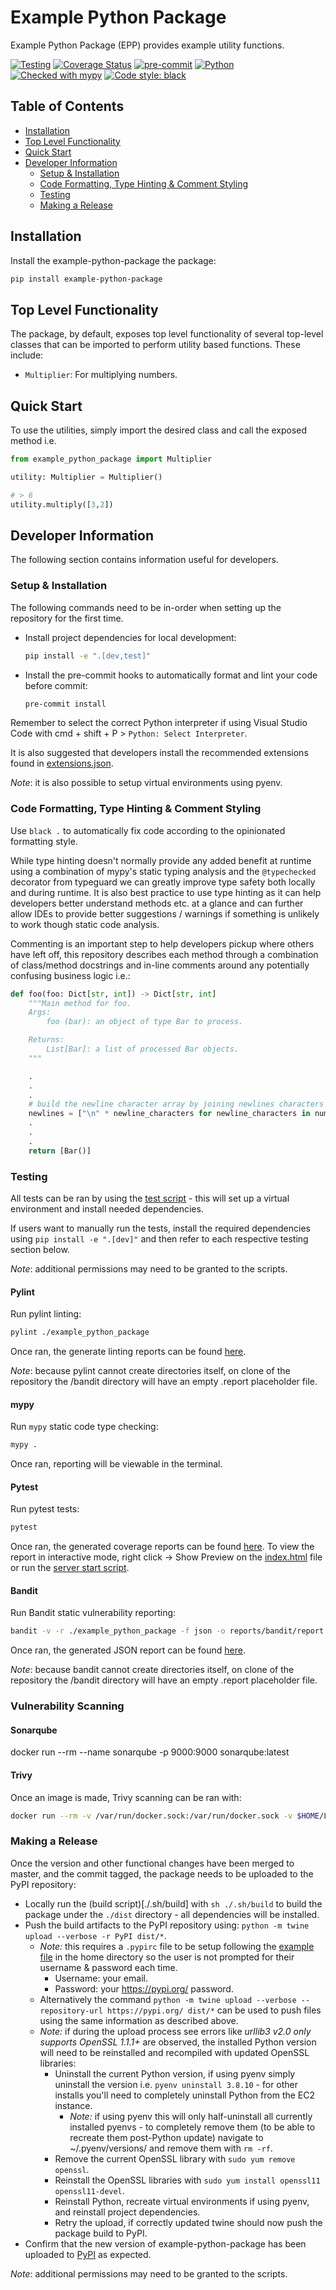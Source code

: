 # Example Python Package

Example Python Package (EPP) provides example utility functions.

[![Testing](https://github.com/seumoose/example-python-package/actions/workflows/test.yml/badge.svg?branch=main)](https://github.com/seumoose/example-python-package/actions/workflows/test.yml)
[![Coverage Status](https://coveralls.io/repos/github/seumoose/example-python-package/badge.svg?branch=main)](https://coveralls.io/github/seumoose/example-python-package?branch=main)
[![pre-commit](https://img.shields.io/badge/pre--commit-enabled-brightgreen?logo=pre-commit&logoColor=white)](https://github.com/pre-commit/pre-commit)
[![Python](https://img.shields.io/badge/Python-3.9.18-3776AB?style=flat&logo=python&logoColor=white)](https://www.python.org/downloads/release/python-3918)
[![Checked with mypy](https://www.mypy-lang.org/static/mypy_badge.svg)](http://mypy-lang.org)
[![Code style: black](https://img.shields.io/badge/code%20style-black-000000.svg)](https://github.com/psf/black)

## Table of Contents

- [Installation](#installation)
- [Top Level Functionality](#top-level-functionality)
- [Quick Start](#quick-start)
- [Developer Information](#developer-information)
  - [Setup & Installation](#setup--installation)
  - [Code Formatting, Type Hinting & Comment Styling](#code-formatting-type-hinting--comment-styling)
  - [Testing](#testing)
  - [Making a Release](#making-a-release)

## Installation <a name="installation"></a>

Install the example-python-package the package:

```bash
pip install example-python-package
```

## Top Level Functionality <a name="top-level-functionality"></a>

The package, by default, exposes top level functionality of several top-level classes that can be imported to perform utility based functions. These include:

- `Multiplier`: For multiplying numbers.

## Quick Start <a name="quick-start"></a>

To use the utilities, simply import the desired class and call the exposed method i.e.

```python
from example_python_package import Multiplier

utility: Multiplier = Multiplier()

# > 6
utility.multiply([3,2])
```

## Developer Information <a name="developer-information"></a>

The following section contains information useful for developers.

### Setup & Installation <a name="setup--installation"></a>

The following commands need to be in-order when setting up the repository for the first time.

- Install project dependencies for local development:

  ```bash
  pip install -e ".[dev,test]"
  ```

- Install the pre-commit hooks to automatically format and lint your code before commit:

  ```bash
  pre-commit install
  ```

Remember to select the correct Python interpreter if using Visual Studio Code with cmd + shift + P > `Python: Select Interpreter`.

It is also suggested that developers install the recommended extensions found in [extensions.json](./.vscode/extensions.json).

_Note_: it is also possible to setup virtual environments using pyenv.

### Code Formatting, Type Hinting & Comment Styling <a name="code-formatting-type-hinting--comment-styling"></a>

Use `black .` to automatically fix code according to the opinionated formatting style.

While type hinting doesn't normally provide any added benefit at runtime using a combination of mypy's static typing analysis and the `@typechecked` decorator from typeguard we can greatly improve type safety both locally and during runtime. It is also best practice to use type hinting as it can help developers better understand methods etc. at a glance and can further allow IDEs to provide better suggestions / warnings if something is unlikely to work though static code analysis.

Commenting is an important step to help developers pickup where others have left off, this repository describes each method through a combination of class/method docstrings and in-line comments around any potentially confusing business logic i.e.:

```python
def foo(foo: Dict[str, int]) -> Dict[str, int]
    """Main method for foo.
    Args:
        foo (bar): an object of type Bar to process.

    Returns:
        List[Bar]: a list of processed Bar objects.
    """

    .
    .
    .
    # build the newline character array by joining newlines characters of length N (distance between paragraphs)
    newlines = ["\n" * newline_characters for newline_characters in number_of_newlines]
    .
    .
    .
    return [Bar()]
```

### Testing <a name="testing"></a>

All tests can be ran by using the [test script](./.sh/test) - this will set up a virtual environment and install needed dependencies.

If users want to manually run the tests, install the required dependencies using `pip install -e ".[dev]"` and then refer to each respective testing section below.

_Note_: additional permissions may need to be granted to the scripts.

#### Pylint

Run pylint linting:

```bash
pylint ./example_python_package
```

Once ran, the generate linting reports can be found [here](./reports/pylint).

_Note_: because pylint cannot create directories itself, on clone of the repository the /bandit directory will have an empty .report placeholder file.

#### mypy

Run `mypy` static code type checking:

```bash
mypy .
```

Once ran, reporting will be viewable in the terminal.

#### Pytest

Run pytest tests:

```bash
pytest
```

Once ran, the generated coverage reports can be found [here](./reports/pytest). To view the report in interactive mode, right click -> Show Preview on the [index.html](reports/pytest/html/index.html) file or run the [server start script](.sh/reports/pytest/serve).

#### Bandit

Run Bandit static vulnerability reporting:

```bash
bandit -v -r ./example_python_package -f json -o reports/bandit/report.json
```

Once ran, the generated JSON report can be found [here](./reports/bandit).

_Note_: because bandit cannot create directories itself, on clone of the repository the /bandit directory will have an empty .report placeholder file.

### Vulnerability Scanning <a name="vulnerability-scanning">

#### Sonarqube

docker run --rm --name sonarqube -p 9000:9000 sonarqube:latest

#### Trivy

Once an image is made, Trivy scanning can be ran with:

```bash
docker run --rm -v /var/run/docker.sock:/var/run/docker.sock -v $HOME/Library/Caches:/root/.cache/ aquasec/trivy:latest image <image>
```

### Making a Release <a name="making-a-release"></a>

Once the version and other functional changes have been merged to master, and the commit tagged, the package needs to be uploaded to the PyPI repository:

- Locally run the (build script)[./.sh/build] with `sh ./.sh/build` to build the package under the `./dist` directory - all dependencies will be installed.
- Push the build artifacts to the PyPI repository using: `python -m twine upload --verbose -r PyPI dist/*`.
  - _Note:_ this requires a `.pypirc` file to be setup following the [example file](.pypirc.example) in the home directory so the user is not prompted for their username & password each time.
    - Username: your email.
    - Password: your https://pypi.org/ password.
  - Alternatively the command `python -m twine upload --verbose --repository-url https://pypi.org/ dist/*` can be used to push files using the same information as described above.
  - _Note:_ if during the upload process see errors like _urllib3 v2.0 only supports OpenSSL 1.1.1+_ are observed, the installed Python version will need to be reinstalled and recompiled with updated OpenSSL libraries:
    - Uninstall the current Python version, if using pyenv simply uninstall the version i.e. `pyenv uninstall 3.8.10` - for other installs you'll need to completely uninstall Python from the EC2 instance.
      - _Note:_ if using pyenv this will only half-uninstall all currently installed pyenvs - to completely remove them (to be able to recreate them post-Python update) navigate to ~/.pyenv/versions/ and remove them with `rm -rf`.
    - Remove the current OpenSSL library with `sudo yum remove openssl`.
    - Reinstall the OpenSSL libraries with `sudo yum install openssl11 openssl11-devel`.
    - Reinstall Python, recreate virtual environments if using pyenv, and reinstall project dependencies.
    - Retry the upload, if correctly updated twine should now push the package build to PyPI.
- Confirm that the new version of example-python-package has been uploaded to [PyPI](https://pypi.org/) as expected.

_Note_: additional permissions may need to be granted to the scripts.
